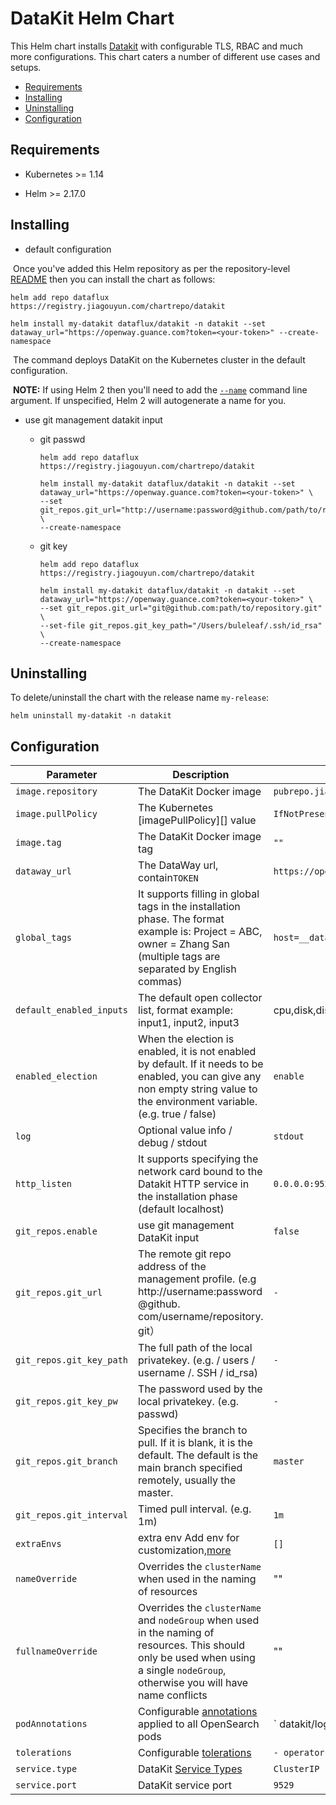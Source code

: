 # DataKit Helm Chart

This Helm chart installs [Datakit](https://github.com/GuanceCloud/datakit) with configurable TLS, RBAC and much more configurations. This chart caters a number of different use cases and setups.

- [Requirements](#requirements)
- [Installing](#installing)
- [Uninstalling](#uninstalling)
- [Configuration](#configuration)

## Requirements

* Kubernetes >= 1.14

* Helm >= 2.17.0

  

## Installing

- default configuration

​	Once you've added this Helm repository as per the repository-level [README](../../README.md#installing) then you can install the chart as follows:

 ```shell
 helm add repo dataflux  https://registry.jiagouyun.com/chartrepo/datakit
 
 helm install my-datakit dataflux/datakit -n datakit --set dataway_url="https://openway.guance.com?token=<your-token>" --create-namespace 
 ```

​	The command deploys DataKit on the Kubernetes cluster in the default configuration.

​	**NOTE:** If using Helm 2 then you'll need to add the [`--name`](https://v2.helm.sh/docs/helm/#options-21) command line argument. If unspecified, Helm 2 will autogenerate a name for you.

- use git management datakit input
  - git passwd
  
    ```
    helm add repo dataflux  https://registry.jiagouyun.com/chartrepo/datakit
    
    helm install my-datakit dataflux/datakit -n datakit --set dataway_url="https://openway.guance.com?token=<your-token>" \
    --set git_repos.git_url="http://username:password@github.com/path/to/repository.git" \
    --create-namespace 
    ```
  
  - git key
  
    ```
    helm add repo dataflux  https://registry.jiagouyun.com/chartrepo/datakit
    
    helm install my-datakit dataflux/datakit -n datakit --set dataway_url="https://openway.guance.com?token=<your-token>" \
    --set git_repos.git_url="git@github.com:path/to/repository.git" \
    --set-file git_repos.git_key_path="/Users/buleleaf/.ssh/id_rsa" \
    --create-namespace 
    ```
    
    

## Uninstalling
To delete/uninstall the chart with the release name `my-release`:

```shell
helm uninstall my-datakit -n datakit
```

## Configuration

| Parameter                | Description                                                  | Default                                                      |      |
| ------------------------ | ------------------------------------------------------------ | ------------------------------------------------------------ | ---- |
| `image.repository`       | The DataKit Docker image                                     | `pubrepo.jiagouyun.com/datakit/datakit`                      |      |
| `image.pullPolicy`       | The Kubernetes [imagePullPolicy][] value                     | `IfNotPresent`                                               |      |
| `image.tag`              | The DataKit Docker image tag                                 | `""`                                                         |      |
| `dataway_url`            | The DataWay url, contain`TOKEN`                              | `https://openway.guance.com?token=<your-token>`              |      |
| `global_tags`            | It supports filling in global tags in the installation phase. The format example is: Project = ABC, owner = Zhang San (multiple tags are separated by English commas) | `host=__datakit_hostname,host_ip=__datakit_ip`               |      |
| `default_enabled_inputs` | The default open collector list, format example: input1, input2, input3 | cpu,disk,diskio,mem,swap,system,hostobject,net,host_processes,container |      |
| `enabled_election`       | When the election is enabled, it is not enabled by default. If it needs to be enabled, you can give any non empty string value to the environment variable. (e.g. true / false) | `enable`                                                     |      |
| `log`                    | Optional value info / debug / stdout                         | `stdout`                                                     |      |
| `http_listen`            | It supports specifying the network card bound to the Datakit HTTP service in the installation phase (default localhost) | `0.0.0.0:9529`                                               |      |
| `git_repos.enable`       | use git management DataKit input                             | `false`                                                      |      |
| `git_repos.git_url`      | The remote git repo address of the management profile. (e.g http://username:password @github. com/username/repository. git） | `-`                                                          |      |
| `git_repos.git_key_path` | The full path of the local privatekey. (e.g. / users / username /. SSH / id_rsa) | `-`                                                          |      |
| `git_repos.git_key_pw`   | The password used by the local privatekey. (e.g. passwd)     | `-`                                                          |      |
| `git_repos.git_branch`   | Specifies the branch to pull. If it is blank, it is the default. The default is the main branch specified remotely, usually the master. | `master`                                                     |      |
| `git_repos.git_interval` | Timed pull interval. (e.g. 1m)                               | `1m`                                                         |      |
| `extraEnvs`              | extra env Add env for customization,[more](https://www.yuque.com/dataflux/datakit/datakit-install#f9858758) | `[]`                                                         |      |
| `nameOverride`           | Overrides the `clusterName` when used in the naming of resources | ""                                                           |      |
| `fullnameOverride`       | Overrides the `clusterName` and `nodeGroup` when used in the naming of resources. This should only be used when using a single `nodeGroup`, otherwise you will have name conflicts | ""                                                           |      |
| `podAnnotations`         | Configurable [annotations][] applied to all OpenSearch pods  | `  datakit/logs: | [{"disable": true}]`                      |      |
| `tolerations`            | Configurable [tolerations][]                                 | `- operator: Exists`                                         |      |
| `service.type`           | DataKit [Service Types][]                                    | `ClusterIP`                                                  |      |
| `service.port`           | DataKit service port                                         | `9529`                                                       |      |



[environment from variables]: https://kubernetes.io/docs/tasks/configure-pod-container/configure-pod-configmap/#configure-all-key-value-pairs-in-a-configmap-as-container-environment-variables

[hostAliases]: https://kubernetes.io/docs/concepts/services-networking/add-entries-to-pod-etc-hosts-with-host-aliases/

[image.pullPolicy]: https://kubernetes.io/docs/concepts/containers/images/#updating-images


[annotations]: https://kubernetes.io/docs/concepts/overview/working-with-objects/annotations/

[tolerations]: https://kubernetes.io/docs/concepts/configuration/taint-and-toleration/

[service types]: https://kubernetes.io/docs/concepts/services-networking/service/#publishing-services-service-types
